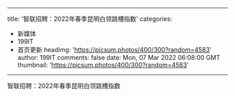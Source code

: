 
---
title: '智联招聘：2022年春季昆明白领跳槽指数'
categories: 
 - 新媒体
 - 199IT
 - 首页更新
headimg: 'https://picsum.photos/400/300?random=4583'
author: 199IT
comments: false
date: Mon, 07 Mar 2022 06:08:00 GMT
thumbnail: 'https://picsum.photos/400/300?random=4583'
---

<div>   
智联招聘：2022年春季昆明白领跳槽指数  
</div>
            